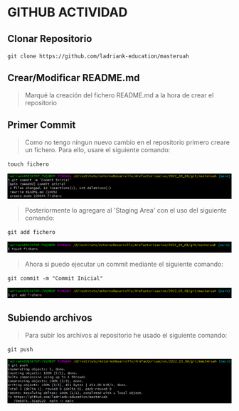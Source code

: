 # GITHUB ACTIVIDAD
## Clonar Repositorio

``git clone https://github.com/ladriank-education/masteruah``   

## Crear/Modificar README.md
> Marqué la creación del fichero README.md a la hora de crear el repositorio

## Primer Commit
> Como no tengo ningun nuevo cambio en el repositorio primero creare un fichero.
> Para ello, usare el siguiente comando:


``touch fichero``   


![imagen](.img/1.png)


> Posteriormente lo agregare al 'Staging Area' con el uso del siguiente comando:

``git add fichero``   


![imagen](.img/2.png)
> Ahora si puedo ejecutar un commit mediante el siguiente comando:


``git commit -m "Commit Inicial"``


![imagen](.img/3.png)
## Subiendo archivos
> Para subir los archivos al repositorio he usado el siguiente comando:


``git push``


![imagen](.img/4.png)
